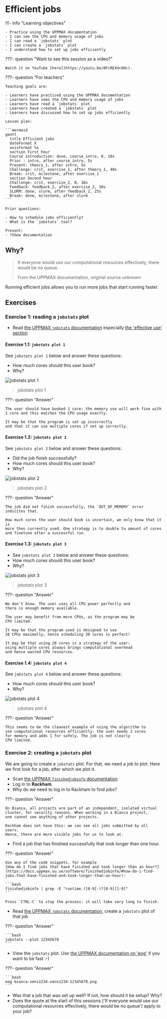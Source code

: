 # Efficient jobs

!!!- info "Learning objectives"

    - Practice using the UPPMAX documentation
    - I can see the CPU and memory usage of jobs
    - I can read a `jobstats` plot
    - I can create a `jobstats` plot
    - I understand how to set up jobs efficiently

???- question "Want to see this session as a video?"

    Watch it on YouTube [here](https://youtu.be/0FcREXUcOHc).

???- question "For teachers"

    Teaching goals are:

    - Learners have practiced using the UPPMAX documentation
    - Learners have seen the CPU and memory usage of jobs
    - Learners have read a `jobstats` plot
    - Learners have created a `jobstats` plot
    - Learners have discussed how to set up jobs efficiently

    Lesson plan:

    ```mermaid
    gantt
      title Efficient jobs
      dateFormat X
      axisFormat %s
      section First hour
      Course introduction: done, course_intro, 0, 10s
      Prior : intro, after course_intro, 5s
      Present: theory_1, after intro, 5s
      Challenge: crit, exercise_1, after theory_1, 40s
      Break: crit, milestone, after exercise_1
      section Second hour
      Challenge: crit, exercise_2, 0, 10s
      Feedback: feedback_2, after exercise_2, 10s
      SLURM: done, slurm, after feedback_2, 25s
      Break: done, milestone, after slurm
    ```

    Prior questions:

    - How to schedule jobs efficiently?
    - What is the `jobstats` tool?

    Present:
    - ?Show documentation

## Why?

> If everyone would use our computational resources effectively,
> there would be no queue.
>
> From the UPPMAX documentation, original source unknown

Running efficient jobs allows you to run more jobs that start running faster.

## Exercises

### Exercise 1: reading a `jobstats` plot

- Read [the UPPMAX `jobstats` documentation](https://docs.uppmax.uu.se/software/jobstats/)
  especially [the 'effective use' section](https://docs.uppmax.uu.se/software/jobstats/#efficient-use)

#### Exercise 1.1: `jobstats plot 1`

See `jobstats plot 1` below and answer these questions:
- How much cores should this user book?
- Why?

![jobstats plot 1](./img/jobstats_example_1.png)

> jobstats plot 1

???- question "Answer"

    The user should have booked 1 core: the memory use will work fine with
    1 core and this matches the CPU usage exactly.

    It may be that the program is set up incorrectly
    and that it can use multiple cores if set up correctly.

#### Exercise 1.2: `jobstats plot 2`

See `jobstats plot 2` below and answer these questions:
- Did the job finish successfully?
- How much cores should this user book?
- Why?

![jobstats plot 2](./img/jobstats_example_2.png)

> jobstats plot 2

???- question "Answer"

    The job did not finish successfully, the `OUT_OF_MEMORY` error
    indicites that.

    How much cores the user should book is uncertain, we only know that it is
    more then currently used. One strategy is to double to amount of cores
    and finetune after a successful run.

#### Exercise 1.3: `jobstats plot 3`

- See `jobstats plot 3` below and answer these questions:
- How much cores should this user book?
- Why?

![jobstats plot 3](./img/jobstats_example_3.png)

> jobstats plot 3

???- question "Answer"

    We don't know. The user uses all CPU power perfectly and
    there is enough memory available.

    The user may benefit from more CPUs, as the program may be
    CPU limited. 

    It may be that the program used is designed to use
    20 CPUs maximally, hence scheduling 20 cores is perfect!

    It may be that using 20 cores is a strategy of the user:
    using multiple cores always brings computational overhead
    and hence wasted CPU resources. 

#### Exercise 1.4: `jobstats plot 4`

See `jobstats plot 4` below and answer these questions:
- How much cores should this user book?
- Why?

![jobstats plot 4](./img/rackham-naiss2023-22-1014-fdube-50060711.png)

> jobstats plot 4

???- question "Answer"

    This seems to be the cleanest example of using the algorithm to
    use computational resources efficiently: the user needs 2 cores
    for memory and adds 1 for safely. The job is not clearly
    CPU limited.

### Exercise 2: creating a `jobstats` plot

We are going to create a `jobstats` plot. For that, we need a job
to plot. Here we first look for a job, after which we plot it. 

- Scan [the UPPMAX `finishedjobinfo` documentation](https://docs.uppmax.uu.se/software/finishedjobinfo/)
- Log in to **Rackham**.
- Why do we need to log in to Rackham to find jobs?

???- question "Answer"

    On Bianca, all projects are part of an independent, isolated virtual
    cluster, for security reasons. When working in a Bianca project,
    one cannot see anything of other projects.

    Rackham does not have this: we can see all jobs submitted by all users.
    Hence, there are more visible jobs for us to look at.

- Find a job that has finished successfully that took longer than one hour.

???- question "Answer"

    Use any of the code snippets, for example
    [How do I find jobs that have finished and took longer than an hour?](https://docs.uppmax.uu.se/software/finishedjobinfo/#how-do-i-find-jobs-that-have-finished-and-took-longer-than-an-hour):

    ```bash
    finishedjobinfo | grep -E "runtime.([0-9]-)?[0-9][1-9]"
    ```

    Press `CTRL-C` to stop the process: it will take very long to finish.

- Read [the UPPMAX `jobstats` documentation](https://docs.uppmax.uu.se/software/jobstats/),
  create a `jobstats` plot of that job

???- question "Answer"

    ```bash
    jobstats --plot 12345678
    ```


- View the `jobstats` plot. Use [the UPPMAX documentation on 'eog'](https://docs.uppmax.uu.se/software/eog/)
  if you want to be fast :-)

???- question "Answer"

    ```bash
    eog bianca-sens1234-sens1234-12345678.png
    ```

- Was that a job that was set up well? If not, how should it be setup? Why?
- Does the quote at the start of this sessions ('If everyone would use our
  computational resources effectively, there would be no queue') apply to
  your job?
